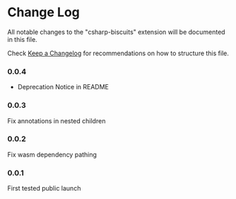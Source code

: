 # Change Log

All notable changes to the "csharp-biscuits" extension will be documented in this file.

Check [Keep a Changelog](http://keepachangelog.com/) for recommendations on how to structure this file.

### 0.0.4

- Deprecation Notice in README

### 0.0.3

Fix annotations in nested children

### 0.0.2

Fix wasm dependency pathing

### 0.0.1

First tested public launch
